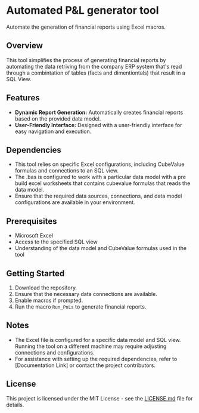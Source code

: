 # Automated P&L generator tool

Automate the generation of financial reports using Excel macros.

## Overview

This tool simplifies the process of generating financial reports by automating the data retriving from the company ERP system that's read through a combintation of tables (facts and dimentiontals) that result in a SQL View.

## Features

- **Dynamic Report Generation:** Automatically creates financial reports based on the provided data model.
- **User-Friendly Interface:** Designed with a user-friendly interface for easy navigation and execution.

## Dependencies

- This tool relies on specific Excel configurations, including CubeValue formulas and connections to an SQL view.
- The .bas is configured to work with a particular data model with a pre build excel worksheets that contains cubevalue formulas that reads the data model.
- Ensure that the required data sources, connections, and data model configurations are available in your environment.

## Prerequisites

- Microsoft Excel
- Access to the specified SQL view
- Understanding of the data model and CubeValue formulas used in the tool

## Getting Started

1. Download the repository.
2. Ensure that the necessary data connections are available.
3. Enable macros if prompted.
4. Run the macro `Run_PnLs` to generate financial reports.

## Notes

- The Excel file is configured for a specific data model and SQL view. Running the tool on a different machine may require adjusting connections and configurations.
- For assistance with setting up the required dependencies, refer to [Documentation Link] or contact the project contributors.

## License

This project is licensed under the MIT License - see the [LICENSE.md](LICENSE.md) file for details.
